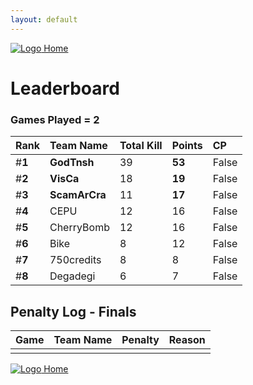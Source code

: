 ```yaml
---
layout: default
---
```


[ ![Logo](https://kanziebub.github.io/ProjectSEA/assets/images/bullet_rev.png) Home](https://kanziebub.github.io/ProjectSEA/)

# **Leaderboard**

### Games Played = 2

|  Rank  | Team Name             | Total Kill | **Points** | CP |
|:-------|:----------------------|:-----------|:-----------|:---|
| #**1** | **GodTnsh** | 39 | **53** | False | 
| #**2** | **VisCa** | 18 | **19** | False | 
| #**3** | **ScamArCra** | 11 | **17** | False | 
| #**4** | CEPU | 12 | 16 | False | 
| #**5** | CherryBomb | 12 | 16 | False | 
| #**6** | Bike | 8 | 12 | False | 
| #**7** | 750credits | 8 | 8 | False | 
| #**8** | Degadegi | 6 | 7 | False | 
 

## Penalty Log - Finals

|  Game  | Team Name | Penalty | Reason                |
|:-------|:----------|:--------|:----------------------| 
|  |  |  |  |

[ ![Logo](https://kanziebub.github.io/ProjectSEA/assets/images/bullet_rev.png) Home](https://kanziebub.github.io/ProjectSEA/)
